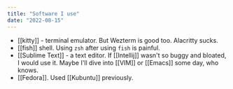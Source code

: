 ```yaml
---
title: "Software I use"
date: "2022-08-15"
---
```


- [[kitty]] - terminal emulator. But Wezterm is good too. Alacritty sucks.
- [[fish]] shell. Using `zsh` after using `fish` is painful.
- [[Sublime Text]] - a text editor. If [[Intellij]] wasn't so buggy and bloated, I would use it. Maybe I'll dive into [[VIM]] or [[Emacs]] some day, who knows.
- [[Fedora]]. Used [[Kubuntu]] previously.